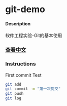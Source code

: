 # git-demo

#### Description
软件工程实验-Git的基本使用
### [查看中文](README.md)

### Instructions
First commit
Test

```bash
git add
git commit -m "第一次提交"
git push
git log
```
